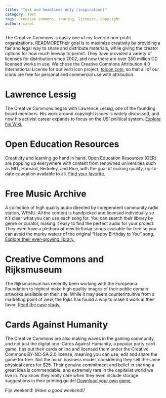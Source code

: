 ```yaml
---
title: "Text and headlines only (inspiration)"
category: Test
tags: creative commons, sharing, licenses, copyright 
author: carol
---
```


The Creative Commons is easily one of my favorite non-profit organizations. READMORETheir goal is to maximize creativity by providing a fair and legal way to share and distribute materials, while giving the creator options for how much leeway to permit. They have provided a variety of licenses for distribution since 2002, and now there are over 350 million CC licensed works in use. We chose the Creative Commons Attribution 4.0 International License for our verb icon project, [toicon.com](http://www.toicon.com), so that all of our icons are free for personal and commercial use with attribution. 

# Lawrence Lessig
The Creative Commons began with Lawrence Lessig, one of the founding board members. His work around copyright issues is widely discussed, and now his activist career expands to focus on the US' political system. [Explore his Wiki.](http://wiki.lessig.org/Main_Page)  

# Open Education Resources 
Creativity and learning go hand in hand. Open Education Resources (OER) are popping up everywhere with content from renowned universities such as MIT, Harvard, Berkeley, and Rice, with the goal of making quality, up-to-date education available to all. [Find your favorite.](https://www.oercommons.org/)

# Free Music Archive
A collection of high quality audio directed by independent community radio station, WFMU. All the content is handpicked and licensed individually so it’s clear what you can use each song for. You can search their library by genre or curator, making it easy to find the perfect audio for your project. They even have a plethora of new birthday songs available for free so you can avoid the murky waters of the original “Happy Birthday to You” song. [Explore their ever-growing library.](http://freemusicarchive.org/music/Happy_Birthday_Song_Contest/The_New_Birthday_Song_Contest/)

# Creative Commons and Rijksmuseum
The Rijksmuseum has recently been working with the Europeana Foundation to highest make high quality images of their public domain artworks available on their site. While it may seem counterintuitive from a marketing point of view, the Rijks has found a way to make it work in their favor. [Read the case study.](https://creativecommons.org/weblog/entry/43381) 

# Cards Against Humanity
The Creative Commons are also making waves in the gaming community, and not just the digital one. Cards Against Humanity, a popular party card game, has put their cards online and licensed them under the Creative Commons BY-NC-SA 2.0 license, meaning you can use, edit and share the game for free. Not the usual business model, considering they sell the same physical cards for $25. Their genuine commitment and belief in sharing a great idea is commendable, and extremely rare in the capitalist world we live in. You know they really care when they even include storage suggestions in their printing guide! [Download your own game.](http://cardsagainsthumanity.com/)


Fijn weekend! _(Have a good weekend!)_